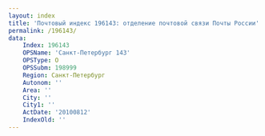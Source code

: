 ```yaml
---
layout: index
title: 'Почтовый индекс 196143: отделение почтовой связи Почты России'
permalink: /196143/
data:
    Index: 196143
    OPSName: 'Санкт-Петербург 143'
    OPSType: О
    OPSSubm: 198999
    Region: Санкт-Петербург
    Autonom: ''
    Area: ''
    City: ''
    City1: ''
    ActDate: '20100812'
    IndexOld: ''
---
```

